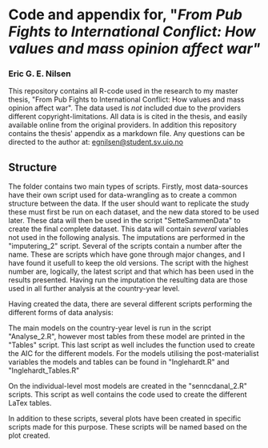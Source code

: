# Code and appendix for, "*From Pub Fights to International Conflict: How values and mass opinion affect war"*

### Eric G. E. Nilsen

This repository contains all R-code used in the research to my master thesis, "From Pub Fights to International Conflict: How values and mass opinion affect war". The data used is *not* included due to the providers different copyright-limitations. All data is is cited in the thesis, and easily available online from the original providers. In addition this repository contains the thesis' appendix as a markdown file. 
Any questions can be directed to the author at: [egnilsen@student.sv.uio.no](mailto:egnilsen@student.sv.uio.no)

## Structure 

The folder contains two main types of scripts. Firstly, most data-sources have their own script used for data-wrangling as to create a common structure between the data. If the user should want to replicate the study these must first be run on each dataset, and the new data stored to be used later. These data will then be used in the script "SetteSammenData" to create the final complete dataset. This data will contain *several* variables not used in the following analysis. The imputations are performed in the "imputering_2" script. Several of the scripts contain a number after the name. These are scripts which have gone through major changes, and I have found it usefull to keep the old versions. The script with the highest number are, logically, the latest script and that which has been used in the results presented. Having run the imputation the resulting data are those used in all further analysis at the country-year level. 

Having created the data, there are several different scripts performing the different forms of data analysis:

The main models on the country-year level is run in the script "Analyse_2.R", however most tables from these model are printed in the "Tables" script. This last script as well includes the function used to create the AIC for the different models. For the models utilising the post-materialist variables the models and tables can be found in "Inglehardt.R" and "Inglehardt_Tables.R"


On the individual-level most models are created in the "senncdanal_2.R" scripts. This script as well contains the code used to create the different LaTex tables. 

In addition to these scripts, several plots have been created in specific scripts made for this purpose. These scripts will be named based on the plot created. 



